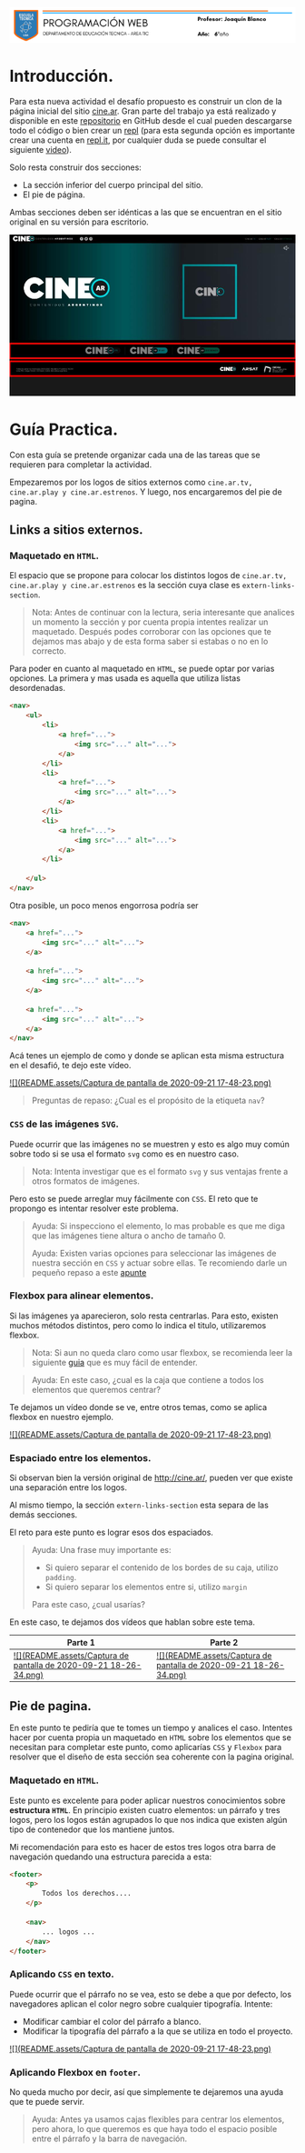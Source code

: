 ![encabezado](README.assets/encabezado.png)

# Introducción.

Para esta nueva actividad el desafío propuesto es construir un clon de la página inicial del sitio [cine.ar](http://cine.ar/). Gran parte del trabajo ya está realizado y disponible en este [repositorio](https://github.com/joaquinbf/CineArClone) en GitHub desde el cual pueden descargarse todo el código o bien crear un [repl](https://repl.it/) (para esta segunda opción es importante crear una cuenta en [repl.it](https://repl.it/), por cualquier duda se puede consultar el siguiente [video](https://web.microsoftstream.com/video/c0903ff6-3b4f-4c35-af3c-ac3caae6673f)). 

Solo resta construir dos secciones: 

- La sección inferior del cuerpo principal del sitio. 
- El pie de página. 

Ambas secciones deben ser idénticas a las que se encuentran en el sitio original en su versión para escritorio. 

![img1](README.assets/img1.png)

# Guía Practica.

Con esta guía se pretende organizar cada una de las tareas que se requieren para completar la actividad. 

Empezaremos por los logos de sitios externos como `cine.ar.tv, cine.ar.play y cine.ar.estrenos`. Y luego, nos encargaremos del pie de pagina.

## Links a sitios externos.

### Maquetado en `HTML`.

El espacio que se propone para colocar los distintos logos de `cine.ar.tv, cine.ar.play y cine.ar.estrenos` es la sección cuya clase es `extern-links-section`. 

> Nota: Antes de continuar con la lectura, seria interesante que analices un momento la sección y por cuenta propia intentes realizar un maquetado. Después podes corroborar con las opciones que te dejamos mas abajo y de esta forma saber si estabas o no en lo correcto.

Para poder en cuanto al maquetado en `HTML`, se puede optar por varias opciones. La primera y mas usada es aquella que utiliza listas desordenadas.

```html
<nav>
	<ul>
		<li> 
            <a href="...">
            	<img src="..." alt="...">
            </a> 
        </li>	
        <li> 
            <a href="...">
            	<img src="..." alt="...">
            </a> 
        </li>	
        <li> 
            <a href="...">
            	<img src="..." alt="...">
            </a> 
        </li>	
    
	</ul>
</nav>
```

Otra posible, un poco menos engorrosa podría ser

```html
<nav>
    <a href="...">
        <img src="..." alt="...">
    </a> 

    <a href="...">
        <img src="..." alt="...">
    </a> 

    <a href="...">
        <img src="..." alt="...">
    </a> 
</nav>
```

Acá tenes un ejemplo de como y donde se aplican esta misma estructura en el desafió, te dejo este vídeo.

[![](README.assets/Captura de pantalla de 2020-09-21 17-48-23.png)](https://web.microsoftstream.com/video/0567f4a9-adad-4b25-baa5-06460bd750c1)

> Preguntas de repaso: ¿Cual es el propósito de la etiqueta `nav`?

### `CSS` de las imágenes `SVG`.

Puede ocurrir que las imágenes no se muestren y esto es algo muy común sobre todo si se usa el formato `svg` como es en nuestro caso.

> Nota: Intenta investigar que es el formato `svg` y sus ventajas frente a otros formatos de imágenes.

Pero esto se puede arreglar muy fácilmente con `CSS`. El reto que te propongo es intentar resolver este problema.

> Ayuda: Si inspecciono el elemento, lo mas probable es que me diga que las imágenes tiene altura o ancho de tamaño 0.
>
> Ayuda: Existen varias opciones para seleccionar las imágenes de nuestra sección en `CSS` y actuar sobre ellas. Te recomiendo darle un pequeño repaso a este [apunte](https://developer.mozilla.org/es/docs/Web/CSS/Selectores_CSS)

### Flexbox para alinear elementos.

Si las imágenes ya aparecieron, solo resta centrarlas. Para esto, existen muchos métodos distintos, pero como lo indica el titulo, utilizaremos flexbox.

> Nota: Si aun no queda claro como usar flexbox, se recomienda leer  la siguiente [guia](https://css-tricks.com/snippets/css/a-guide-to-flexbox/) que es muy fácil de entender.

> Ayuda: En este caso, ¿cual es la caja que contiene a todos los elementos que queremos centrar?

Te dejamos un vídeo donde se ve, entre otros temas, como se aplica flexbox en nuestro ejemplo.

[![](README.assets/Captura de pantalla de 2020-09-21 17-48-23.png)](https://web.microsoftstream.com/video/392679b1-1cdd-40c7-9aa8-fc4eb8ffeec7)

### Espaciado entre los elementos.

Si observan bien la versión original de http://cine.ar/, pueden ver que existe una separación entre los logos. 

Al mismo tiempo, la sección `extern-links-section` esta separa de las demás secciones. 

El reto para este punto es lograr esos dos espaciados. 

> Ayuda: Una frase muy importante es:
>
> - Si quiero separar el contenido de los bordes de su caja, utilizo `padding`.
> - Si quiero separar los elementos entre si, utilizo `margin`
>
> Para este caso, ¿cual usarías?

En este caso, te dejamos dos vídeos que hablan sobre este tema.

| Parte 1                                                      | Parte 2                                                      |
| ------------------------------------------------------------ | ------------------------------------------------------------ |
| [![](README.assets/Captura de pantalla de 2020-09-21 18-26-34.png)](https://web.microsoftstream.com/video/b3a9cd47-94ed-4fd9-bbac-d1f67eef4bef) | [![](README.assets/Captura de pantalla de 2020-09-21 18-26-34.png)](https://web.microsoftstream.com/video/ece75dc9-15dc-49a7-8aa2-637c4969a139) |

## Pie de pagina.

En este punto te pediría que te tomes un tiempo y analices el caso. Intentes hacer por cuenta propia un maquetado en `HTML` sobre los elementos que se necesitan para completar este punto, como aplicarías `CSS` y `Flexbox` para resolver que el diseño de esta sección sea coherente con la pagina original.

### Maquetado en `HTML`.

Este punto es excelente para poder aplicar nuestros conocimientos sobre **estructura `HTML`**. En principio existen cuatro elementos: un párrafo y tres logos, pero los logos están agrupados lo que nos indica que existen algún tipo de contenedor que los mantiene juntos. 

Mi recomendación para esto es hacer de estos tres logos otra barra de navegación quedando una estructura parecida a esta:

```html
<footer>
	<p>
        Todos los derechos....
    </p>
    
    <nav>
    	... logos ...
    </nav>
</footer>
```

### Aplicando `CSS` en texto.

Puede ocurrir que el párrafo no se vea, esto se debe a que por defecto, los navegadores aplican el color negro sobre cualquier tipografía. Intente:

- Modificar cambiar el color del párrafo a blanco.
- Modificar la tipografía del párrafo a la que se utiliza en todo el proyecto.

[![](README.assets/Captura de pantalla de 2020-09-21 17-48-23.png)](https://web.microsoftstream.com/video/b4a155c4-6dbb-4396-a206-a00c97067fc2)

### Aplicando Flexbox en  `footer`.

No queda mucho por decir, así que simplemente te dejaremos una ayuda que te puede servir.

> Ayuda: Antes ya usamos cajas flexibles para centrar los elementos, pero ahora, lo que queremos es que haya todo el espacio posible entre el párrafo y la barra de navegación.